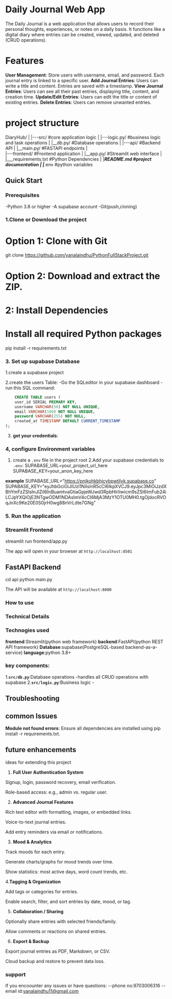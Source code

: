 # Daily Journal Web App 

The Daily Journal is a web application that allows users to record their personal thoughts, experiences, or notes on a daily basis. It functions like a digital diary where entries can be created, viewed, updated, and deleted (CRUD operations).

# Features
**User Management**: Store users with username, email, and password. Each journal entry is linked to a specific user.
**Add Journal Entries**: Users can write a title and content. Entries are saved with a timestamp.
**View Journal Entries**: Users can see all their past entries, displaying title, content, and creation time.
**Update/Edit Entries**: Users can edit the title or content of existing entries.
**Delete Entries**: Users can remove unwanted entries.

# project structure

 DiaryHub/
 |
 |---src/               #core application logic
 |  |---logic.py/      #business logic and task
 operations
 |  |__db.py/           #Database operations
 |
 |---api/               #Backend API
 |  |__main.py/         #FASTAPI endpoints
 |        
 |---frontend/          #Frontend application
 |   |__app.py/          #Streamlit web interface
 |
 |___requirements.txt   #Python Dependencies
 |
 |___README.md          #project documentation
 |
 |___.env               #python variables

## Quick Start

### Prerequisites

-Python 3.8 or higher
-A supabase account
-Git(push,cloning)

### 1.Clone or Download the project
# Option 1: Clone with Git
git clone <https://github.com/yanalaindhu/PythonFullStackProject.git>
# Option 2: Download and extract the ZIP.

# 2: Install Dependencies

# Install all required Python packages
pip install -r requirements.txt

### 3. Set up supabase Database

1.create a supabase project

2.create the users Table:
-Go the SQLeditor in your supabase dashboard
-run this SQL command:
```sql
    CREATE TABLE users (
    user_id SERIAL PRIMARY KEY,
    username VARCHAR(50) NOT NULL UNIQUE,
    email VARCHAR(100) NOT NULL UNIQUE,
    password VARCHAR(255) NOT NULL,
    created_at TIMESTAMP DEFAULT CURRENT_TIMESTAMP
);
```
3. **get your credentials**:
### 4, configure Environment variables

1. create a `.env` file in the project root
2.Add your supabase credentials to `.env`:
SUPABASE_URL=your_project_url_here
SUPABASE_KEY=your_anon_key_here

**example**
SUPABASE_URL="https://pnjkohkbhjcybpwtilyk.supabase.co"
SUPABASE_KEY="eyJhbGciOiJIUzI1NiIsInR5cCI6IkpXVCJ9.eyJpc3MiOiJzdXBhYmFzZSIsInJlZiI6InBuamtvaGtiaGpjeWJwd3RpbHlrIiwicm9sZSI6ImFub24iLCJpYXQiOjE3NTgwODM1NDAsImV4cCI6MjA3MzY1OTU0MH0.tgOjdocRVOqJnXc9Ke20E0S0jrH0wg88nVrLdte7GNg"

### 5. Run the application

### Streamlit Frontend
streamlit run frontend/app.py

The app will open in your browser at `http://localhost:8501`

## FastAPI Backend

cd api
python main.py

The API will be available at `http://localhost:8000`

### How to use

### Technical Details

### Technogies used

**frontend**:Streamlit(python web framework)
**backend**:FastAPI(python REST API framework)
**Database**:supabase(PostgreSQL-based backend-as-a-service)
**language**:python 3.8+

### key components:

1.**`src/db.py`**:Database operations 
    -handles all CRUD operations with supabase
2.**`src/logic.py`**:Business logic 
    -

## Troubleshooting

## common Issues

**Module not found errors**: Ensure all dependencies are installed using pip install -r requirements.txt.
    
## future enhancements

ideas for extending this project
1. **Full User Authentication System**

Signup, login, password recovery, email verification.

Role-based access: e.g., admin vs. regular user.

2. **Advanced Journal Features**

Rich text editor with formatting, images, or embedded links.

Voice-to-text journal entries.

Add entry reminders via email or notifications.

3. **Mood & Analytics**

Track moods for each entry.

Generate charts/graphs for mood trends over time.

Show statistics: most active days, word count trends, etc.

4.**Tagging & Organization**

Add tags or categories for entries.

Enable search, filter, and sort entries by date, mood, or tag.

5. **Collaboration / Sharing**

Optionally share entries with selected friends/family.

Allow comments or reactions on shared entries.

6. **Export & Backup**

Export journal entries as PDF, Markdown, or CSV.

Cloud backup and restore to prevent data loss.

### support
If you encoounter any issues or have questions:
--phone no:9703006316
--email id:yanalaindhu11@gmail.com












